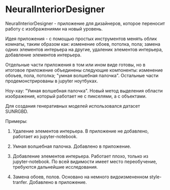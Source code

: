 # NeuralInteriorDesigner

NeuralInteriorDesigner - приложение для дизайнеров, которое переносит работу с изображениями на новый уровень.

Идея приложения - с помощью простых инструментов менять облик комнаты, таким образом как: изменение обоев, потолка, пола; замена одних элементов интерьера на другие, удаленик элементов интерьера, добавление элементов интерьера.

Отдельные части приложения в том или ином виде готовы, но в итоговое приложение объединены следующие компоненты: изменение обоъев, пола, потолка; "умная волшебная палочка". Остальные части продемонстрированы в jupyter ноутбуках.

Ноу-хау: "Умная волшебная палочка". Новый метод выделения области изображения, который работает не с пикселями, а с объектами. 

Для создания генеративных моделей использовался датасет SUNRGBD. 

Примеры: 

1. Удаление элементов интерьера. В приложение не добавлено, работает из jupyter-notebook.

2. Умная волшебная палочка. Добавлено в приложение.

3. Добавление элементов интерьера. Работает плохо, только из jupyter-notebook. По всей видимости имеет место переобучение, требуются дальнейшие исследования.

4. Замена обоев, полов. Основано на немного видоизмененном style-tranfer. Добавлено в приложение.
